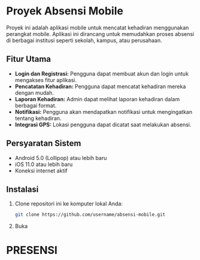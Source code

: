 # Proyek Absensi Mobile

Proyek ini adalah aplikasi mobile untuk mencatat kehadiran menggunakan perangkat mobile. Aplikasi ini dirancang untuk memudahkan proses absensi di berbagai institusi seperti sekolah, kampus, atau perusahaan.

## Fitur Utama

- **Login dan Registrasi:** Pengguna dapat membuat akun dan login untuk mengakses fitur aplikasi.
- **Pencatatan Kehadiran:** Pengguna dapat mencatat kehadiran mereka dengan mudah.
- **Laporan Kehadiran:** Admin dapat melihat laporan kehadiran dalam berbagai format.
- **Notifikasi:** Pengguna akan mendapatkan notifikasi untuk mengingatkan tentang kehadiran.
- **Integrasi GPS:** Lokasi pengguna dapat dicatat saat melakukan absensi.

## Persyaratan Sistem

- Android 5.0 (Lollipop) atau lebih baru
- iOS 11.0 atau lebih baru
- Koneksi internet aktif

## Instalasi

1. Clone repositori ini ke komputer lokal Anda:
    ```sh
    git clone https://github.com/username/absensi-mobile.git
    ```

2. Buka 
# PRESENSI
